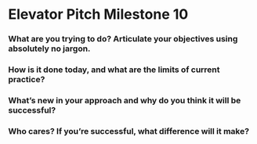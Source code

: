 # Elevator Pitch Milestone 10

### What are you trying to do? Articulate your objectives using absolutely no jargon.



### How is it done today, and what are the limits of current practice?


### What’s new in your approach and why do you think it will be successful?



### Who cares? If you’re successful, what difference will it make?


